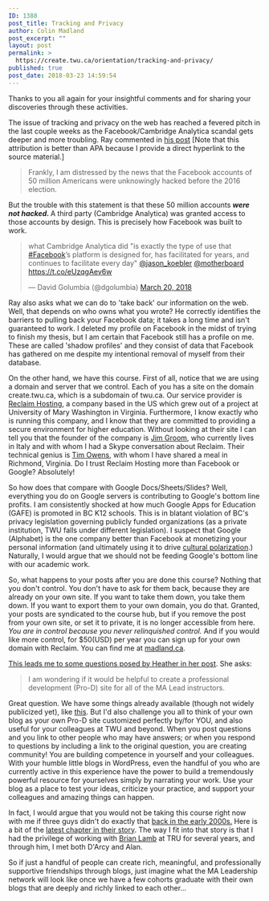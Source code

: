 ```yaml
---
ID: 1388
post_title: Tracking and Privacy
author: Colin Madland
post_excerpt: ""
layout: post
permalink: >
  https://create.twu.ca/orientation/tracking-and-privacy/
published: true
post_date: 2018-03-23 14:59:54
---
```

Thanks to you all again for your insightful comments and for sharing your discoveries through these activities.

The issue of tracking and privacy on the web has reached a fevered pitch in the last couple weeks as the Facebook/Cambridge Analytica scandal gets deeper and more troubling. Ray commented in <a href="https://create.twu.ca/frommyperch/2018/03/22/reflections-on-tracking-the-trackers/" target="_blank" rel="noopener">his post</a> [Note that this attribution is better than APA because I provide a direct hyperlink to the source material.]
<blockquote>Frankly, I am distressed by the news that the Facebook accounts of 50 million Americans were unknowingly hacked before the 2016 election.</blockquote>
But the trouble with this statement is that these 50 million accounts <em><strong>were not hacked. </strong></em>A third party (Cambridge Analytica) was granted access to those accounts by design. This is precisely how Facebook was built to work.
<blockquote class="twitter-tweet" data-lang="en">
<p dir="ltr" lang="en">what Cambridge Analytica did "is exactly the type of use that <a href="https://twitter.com/hashtag/Facebook?src=hash&amp;ref_src=twsrc%5Etfw">#Facebook</a>’s platform is designed for, has facilitated for years, and continues to facilitate every day" <a href="https://twitter.com/jason_koebler?ref_src=twsrc%5Etfw">@jason_koebler</a> <a href="https://twitter.com/motherboard?ref_src=twsrc%5Etfw">@motherboard</a> <a href="https://t.co/eUzqgAev6w">https://t.co/eUzqgAev6w</a></p>
— David Golumbia (@dgolumbia) <a href="https://twitter.com/dgolumbia/status/976060258794819584?ref_src=twsrc%5Etfw">March 20, 2018</a></blockquote>
<script async src="https://platform.twitter.com/widgets.js" charset="utf-8"></script>

Ray also asks what we can do to 'take back' our information on the web. Well, that depends on who owns what you wrote? He correctly identifies the barriers to pulling back your Facebook data; it takes a long time and isn't guaranteed to work. I deleted my profile on Facebook in the midst of trying to finish my thesis, but I am certain that Facebook still has a profile on me. These are called 'shadow profiles' and they consist of data that Facebook has gathered on me despite my intentional removal of myself from their database.

On the other hand, we have this course. First of all, notice that we are using a domain and server that we control. Each of you has a site on the domain create.twu.ca, which is a subdomain of twu.ca. Our service provider is <a href="https://reclaimhosting.com" target="_blank" rel="noopener">Reclaim Hosting</a>, a company based in the US which grew out of a project at University of Mary Washington in Virginia. Furthermore, I know exactly who is running this company, and I know that they are committed to providing a secure environment for higher education. Without looking at their site I can tell you that the founder of the company is <a href="https://twitter.com/jimgroom" target="_blank" rel="noopener">Jim Groom</a>, who currently lives in Italy and with whom I had a Skype conversation about Reclaim. Their technical genius is <a href="https://twitter.com/timmmmyboy" target="_blank" rel="noopener">Tim Owens</a>, with whom I have shared a meal in Richmond, Virginia. Do I trust Reclaim Hosting more than Facebook or Google? Absolutely!

So how does that compare with Google Docs/Sheets/Slides? Well, everything you do on Google servers is contributing to Google's bottom line profits. I am consistently shocked at how much Google Apps for Education (GAFE) is promoted in BC K12 schools. This is in blatant violation of BC's privacy legislation governing publicly funded organizations (as a private institution, TWU falls under different legislation). I suspect that Google (Alphabet) is the one company better than Facebook at monetizing your personal information (and ultimately using it to drive <a href="https://hypervisible.com/polarization/power-technology/" target="_blank" rel="noopener">cultural polarization</a>.) Naturally, I would argue that we should not be feeding Google's bottom line with our academic work.

So, what happens to your posts after you are done this course? Nothing that you don't control. You don't have to ask for them back, because they are already on your own site. If you want to take them down, you take them down. If you want to export them to your own domain, you do that. Granted, your posts are syndicated to the course hub, but if you remove the post from your own site, or set it to private, it is no longer accessible from here. <em>You are in control because you never relinquished control.</em> And if you would like more control, for $50(USD) per year you can sign up for your own domain with Reclaim. You can find me at <a href="http://madland.ca">madland.ca</a>.

<a href="https://create.twu.ca/drheatherstrong/2018/03/20/response-to-adriennes-post-on-community-and-digital-literacy/" target="_blank" rel="noopener">This leads me to some questions posed by Heather in her post</a>. She asks:
<blockquote>I am wondering if it would be helpful to create a professional development (Pro-D) site for all of the MA Lead instructors.</blockquote>
Great question. We have some things already available (though not widely publicized yet), like <a href="https://create.twu.ca/facdev" target="_blank" rel="noopener">this</a>. But I'd also challenge you all to think of your own blog as your own Pro-D site customized perfectly by/for YOU, and also useful for your colleagues at TWU and beyond. When you post questions and you link to other people who may have answers; or when you respond to questions by including a link to the original question, you are creating community! You are building competence in yourself and your colleagues. With your humble little blogs in WordPress, even the handful of you who are currently active in this experience have the power to build a tremendously powerful resource for yourselves simply by narrating your work. Use your blog as a place to test your ideas, criticize your practice, and support your colleagues and amazing things can happen.

In fact, I would argue that you would not be taking this course right now with me if three guys didn't do exactly that <a href="https://i2.wp.com/muraludg.org/wp-content/uploads/2018/03/3amigos.jpg?w=500&amp;ssl=1" target="_blank" rel="noopener">back in the early 2000s.</a> Here is a bit of the <a href="http://cogdogblog.com/2018/03/second-luckiest-man-on-the-face-of-the-earth/" target="_blank" rel="noopener">latest chapter in their story</a>. The way I fit into that story is that I had the privilege of working with <a href="https://twitter.com/brlamb" target="_blank" rel="noopener">Brian Lamb</a> at TRU for several years, and through him, I met both D'Arcy and Alan.

So if just a handful of people can create rich, meaningful, and professionally supportive friendships through blogs, just imagine what the MA Leadership network will look like once we have a few cohorts graduate with their own blogs that are deeply and richly linked to each other...

&nbsp;